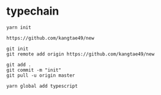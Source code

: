 # typechain
```
yarn init
```
```
https://github.com/kangtae49/new
```
```
git init
git remote add origin https://github.com/kangtae49/new

git add .
git commit -m "init"
git pull -u origin master
```
```
yarn global add typescript
```

```
```